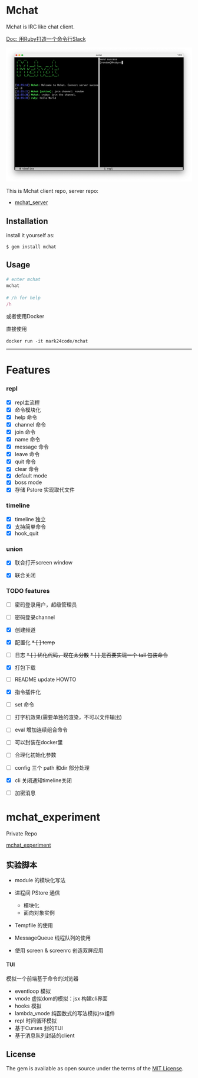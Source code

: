 # Mchat

Mchat is IRC like chat client.

[Doc: 用Ruby打造一个命令行Slack](https://mark24code.github.io/ruby/2022/08/15/%E7%94%A8Ruby%E6%89%93%E9%80%A0%E4%B8%80%E4%B8%AA%E5%91%BD%E4%BB%A4%E8%A1%8CSlack.html)

![preview](./assets/preview.png)

This is Mchat client repo, server repo:

* [mchat_server](https://github.com/Mark24Code/mchat_server)

## Installation

install it yourself as:

    $ gem install mchat

## Usage

```ruby
# enter mchat
mchat

# /h for help
/h
```

或者使用Docker

直接使用

`docker run -it mark24code/mchat`



----

# Features

### repl

* [x] repl主流程
* [x] 命令模块化
* [x] help 命令
* [x] channel 命令
* [x] join 命令
* [x] name 命令
* [x] message 命令
* [x] leave 命令
* [x] quit 命令
* [x] clear 命令
* [x] default mode
* [x] boss mode
* [x] 存储 Pstore 实现取代文件
### timeline

* [x] timeline 独立
* [x] 支持简单命令
* [x] hook_quit

### union

* [x] 联合打开screen window
* [x] 联合关闭


### TODO features

* [ ] 密码登录用户，超级管理员
* [ ] 密码登录channel
* [x] 创建频道
* [x] 配置化
~~* [ ] temp~~
* [ ] 日志
~~* [ ] 优化代码，现在太分散~~
~~* [ ] 是否要实现一个 tail 包装命令~~
* [x] 打包下载
* [ ] README update HOWTO
* [x] 指令插件化
* [ ] set 命令
* [ ] 打字机效果(需要单独的渲染，不可以文件输出)
* [ ] eval 增加连续组合命令
* [ ] 可以封装在docker里
* [ ] 合理化初始化参数
* [ ] config 三个 path 和dir 部分处理
* [x] cli 关闭通知timeline关闭
* [ ] 加密消息


# mchat_experiment

Private Repo

[mchat_experiment](https://github.com/Mark24Code/mchat_experiment)

## 实验脚本

* module 的模块化写法
* 进程间 PStore 通信
  * 模块化
  * 面向对象实例

* Tempfile 的使用
* MessageQueue 线程队列的使用
* 使用 screen & screenrc 创造双屏应用

#### TUI

模拟一个前端基于命令的浏览器

* eventloop 模拟
* vnode 虚拟dom的模拟：jsx 构建cli界面
* hooks 模拟
* lambda_vnode 纯函数式的写法模拟jsx组件
* repl 时间循环模拟
* 基于Curses 封的TUI
* 基于消息队列封装的client

## License

The gem is available as open source under the terms of the [MIT License](https://opensource.org/licenses/MIT).

